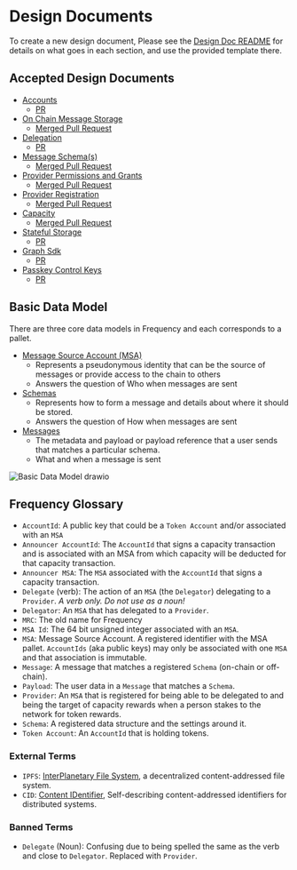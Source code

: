 # Design Documents

To create a new design document, Please see the [Design Doc README](https://github.com/frequency-chain/meta/blob/main/DESIGN_DOCS.md) for details on what goes in each section, and use the provided template there.

## Accepted Design Documents

- [Accounts](./accounts.md)
  - [PR](https://github.com/frequency-chain/frequency/pull/13)
- [On Chain Message Storage](message_storage.md)
  - [Merged Pull Request](https://github.com/frequency-chain/frequency/pull/15)
- [Delegation](./delegation.md)
  - [PR](https://github.com/frequency-chain/frequency/pull/14)
- [Message Schema(s)](./schema.md)
  - [Merged Pull Request](https://github.com/frequency-chain/frequency/pull/17)
- [Provider Permissions and Grants](./provider_permissions.md)
  - [Merged Pull Request](https://github.com/frequency-chain/frequency/pull/150)
- [Provider Registration](./provider_registration.md)
  - [Merged Pull Request](https://github.com/frequency-chain/frequency/pull/208)
- [Capacity](./capacity.md)
  - [Merged Pull Request](https://github.com/frequency-chain/frequency/pull/426)
- [Stateful Storage](./stateful_storage.md)
  - [PR](https://github.com/frequency-chain/frequency/pull/900)
- [Graph Sdk](./graph_sdk.md)
  - [PR](https://github.com/frequency-chain/frequency/pull/1159)
- [Passkey Control Keys](./passkey_control_keys.md)
    - [PR](https://github.com/frequency-chain/frequency/pull/)

## Basic Data Model

There are three core data models in Frequency and each corresponds to a pallet.

- [Message Source Account (MSA)](../pallets/msa/)
  - Represents a pseudonymous identity that can be the source of messages or provide access to the chain to others
  - Answers the question of Who when messages are sent
- [Schemas](../pallets/schemas/)
  - Represents how to form a message and details about where it should be stored.
  - Answers the question of How when messages are sent
- [Messages](../pallets/messages/)
  - The metadata and payload or payload reference that a user sends that matches a particular schema.
  - What and when a message is sent

![Basic Data Model drawio](../docs/images/BasicDataModel.drawio.png?raw=true)

## Frequency Glossary

- `AccountId`: A public key that could be a `Token Account` and/or associated with an `MSA`
- `Announcer AccountId`: The `AccountId` that signs a capacity transaction and is associated with an MSA from which capacity will be deducted for that capacity transaction.
- `Announcer MSA`: The `MSA` associated with the `AccountId` that signs a capacity transaction.
- `Delegate` (verb): The action of an `MSA` (the `Delegator`) delegating to a `Provider`. _A verb only. Do not use as a noun!_
- `Delegator`: An `MSA` that has delegated to a `Provider`.
- `MRC`: The old name for Frequency
- `MSA Id`: The 64 bit unsigned integer associated with an `MSA`.
- `MSA`: Message Source Account. A registered identifier with the MSA pallet. `AccountIds` (aka public keys) may only be associated with one `MSA` and that association is immutable.
- `Message`: A message that matches a registered `Schema` (on-chain or off-chain).
- `Payload`: The user data in a `Message` that matches a `Schema`.
- `Provider`: An `MSA` that is registered for being able to be delegated to and being the target of capacity rewards when a person stakes to the network for token rewards.
- `Schema`: A registered data structure and the settings around it.
- `Token Account`: An `AccountId` that is holding tokens.

### External Terms

- `IPFS`: [InterPlanetary File System](https://docs.ipfs.io/), a decentralized content-addressed file system.
- `CID`: [Content IDentifier](https://github.com/multiformats/cid/), Self-describing content-addressed identifiers for distributed systems.

### Banned Terms

- `Delegate` (Noun): Confusing due to being spelled the same as the verb and close to `Delegator`. Replaced with `Provider`.
